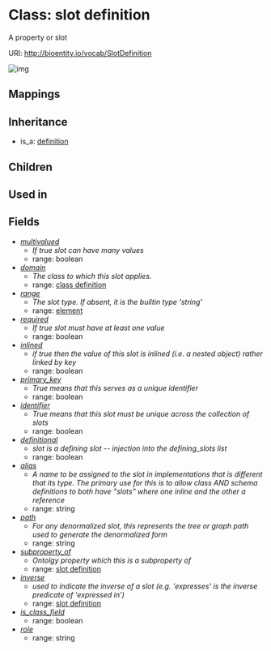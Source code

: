 # Class: slot definition


A property or slot

URI: http://bioentity.io/vocab/SlotDefinition

![img](http://yuml.me/diagram/nofunky/class/\[Definition]^-\[SlotDefinition|multivalued:boolean%20%3F;required:boolean%20%3F;inlined:boolean%20%3F;primary_key:boolean%20%3F;identifier:boolean%20%3F;definitional:boolean%20%3F;alias:string%20%3F;path:string%20%3F;is_class_field:boolean%20%3F;role:string%20%3F],%20\[SlotDefinition]-%20domain%20%3F>\[ClassDefinition],%20\[SlotDefinition]-%20range%20%3F>\[Element],%20\[SlotDefinition]-%20subproperty_of%20%3F>\[SlotDefinition],%20\[SlotDefinition]-%20inverse%20%3F>\[SlotDefinition],%20)
## Mappings

## Inheritance

 *  is_a: [definition](Definition.md)
## Children

## Used in

## Fields

 * _[multivalued](multivalued.md)_
    * _If true slot can have many values_
    * range: boolean
 * _[domain](domain.md)_
    * _The class to which this slot applies._
    * range: [class definition](ClassDefinition.md)
 * _[range](range.md)_
    * _The slot type.  If absent, it is the builtin type 'string'_
    * range: [element](Element.md)
 * _[required](required.md)_
    * _If true slot must have at least one value_
    * range: boolean
 * _[inlined](inlined.md)_
    * _if true then the value of this slot is inlined (i.e. a nested object) rather linked by key_
    * range: boolean
 * _[primary_key](primary_key.md)_
    * _True means that this serves as a unique identifier_
    * range: boolean
 * _[identifier](identifier.md)_
    * _True means that this slot must be unique across the collection of slots_
    * range: boolean
 * _[definitional](definitional.md)_
    * _slot is a defining slot -- injection into the defining_slots list_
    * range: boolean
 * _[alias](alias.md)_
    * _A name to be assigned to the slot in implementations that is different that its type.  The primary use for this is to allow class AND schema definitions to both have "slots" where one inline and the other a reference_
    * range: string
 * _[path](path.md)_
    * _For any denormalized slot, this represents the tree or graph path used to generate the denormalized form_
    * range: string
 * _[subproperty_of](subproperty_of.md)_
    * _Ontolgy property which this is a subproperty of_
    * range: [slot definition](SlotDefinition.md)
 * _[inverse](inverse.md)_
    * _used to indicate the inverse of a slot (e.g. 'expresses' is the inverse predicate of 'expressed in')_
    * range: [slot definition](SlotDefinition.md)
 * _[is_class_field](is_class_field.md)_
    * range: boolean
 * _[role](role.md)_
    * range: string
